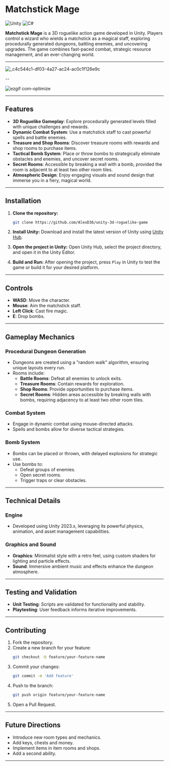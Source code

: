 # **Matchstick Mage**

![Unity](https://img.shields.io/badge/Unity-2023.x-blue?style=flat-square)
![C#](https://img.shields.io/badge/C%23-10.0-blue?style=flat-square)

**Matchstick Mage** is a 3D roguelike action game developed in Unity. Players control a wizard who wields a matchstick as a magical staff, exploring procedurally generated dungeons, battling enemies, and uncovering upgrades. The game combines fast-paced combat, strategic resource management, and an ever-changing world.

---

![_c4c544c1-df03-4a27-ac24-ac0c1f126e9c](https://github.com/user-attachments/assets/ee9013ae-5df2-4ed9-be5c-7963547550ec)

--

![ezgif com-optimize](https://github.com/user-attachments/assets/9cc74be1-04e9-4e76-be35-7be724b56be5)



---


## **Features**

- **3D Roguelike Gameplay**: Explore procedurally generated levels filled with unique challenges and rewards.
- **Dynamic Combat System**: Use a matchstick staff to cast powerful spells and battle enemies.
- **Treasure and Shop Rooms**: Discover treasure rooms with rewards and shop rooms to purchase items.
- **Tactical Bomb System**: Place or throw bombs to strategically eliminate obstacles and enemies, and uncover secret rooms.
- **Secret Rooms**: Accessible by breaking a wall with a bomb, provided the room is adjacent to at least two other room tiles.
- **Atmospheric Design**: Enjoy engaging visuals and sound design that immerse you in a fiery, magical world.

---

## **Installation**

1. **Clone the repository:**
   ```bash
   git clone https://github.com/AlexD36/unity-3d-roguelike-game
   ```

2. **Install Unity:**
   Download and install the latest version of Unity using [Unity Hub](https://unity.com/download).

3. **Open the project in Unity:**
   Open Unity Hub, select the project directory, and open it in the Unity Editor.

4. **Build and Run:**
   After opening the project, press `Play` in Unity to test the game or build it for your desired platform.

---

## **Controls**

- **WASD**: Move the character.
- **Mouse**: Aim the matchstick staff.
- **Left Click**: Cast fire magic.
- **E**: Drop bombs.

---

## **Gameplay Mechanics**

### **Procedural Dungeon Generation**
- Dungeons are created using a "random walk" algorithm, ensuring unique layouts every run.
- Rooms include:
  - **Battle Rooms**: Defeat all enemies to unlock exits.
  - **Treasure Rooms**: Contain rewards for exploration.
  - **Shop Rooms**: Provide opportunities to purchase items.
  - **Secret Rooms**: Hidden areas accessible by breaking walls with bombs, requiring adjacency to at least two other room tiles.

### **Combat System**
- Engage in dynamic combat using mouse-directed attacks.
- Spells and bombs allow for diverse tactical strategies.

### **Bomb System**
- Bombs can be placed or thrown, with delayed explosions for strategic use.
- Use bombs to:
  - Defeat groups of enemies.
  - Open secret rooms.
  - Trigger traps or clear obstacles.

---

## **Technical Details**

### **Engine**
- Developed using Unity 2023.x, leveraging its powerful physics, animation, and asset management capabilities.

### **Graphics and Sound**
- **Graphics**: Minimalist style with a retro feel, using custom shaders for lighting and particle effects.
- **Sound**: Immersive ambient music and effects enhance the dungeon atmosphere.

---

## **Testing and Validation**

- **Unit Testing**: Scripts are validated for functionality and stability.
- **Playtesting**: User feedback informs iterative improvements.

---

## **Contributing**

1. Fork the repository.
2. Create a new branch for your feature:
   ```bash
   git checkout -b feature/your-feature-name
   ```
3. Commit your changes:
   ```bash
   git commit -m 'Add feature'
   ```
4. Push to the branch:
   ```bash
   git push origin feature/your-feature-name
   ```
5. Open a Pull Request.

---

## **Future Directions**

- Introduce new room types and mechanics.
- Add keys, chests and money.
- Implement items in item rooms and shops.
- Add a second ability.

---


